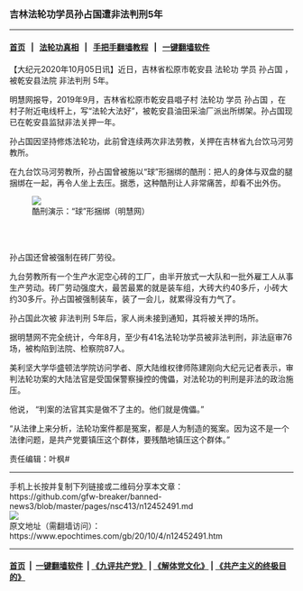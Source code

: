 ### 吉林法轮功学员孙占国遭非法判刑5年
------------------------

#### [首页](https://github.com/gfw-breaker/banned-news3/blob/master/README.md) &nbsp;&nbsp;|&nbsp;&nbsp; [法轮功真相](https://github.com/begood0513/basic/blob/master/README.md)  &nbsp;&nbsp;|&nbsp;&nbsp; [手把手翻墙教程](https://github.com/gfw-breaker/guides/wiki)  &nbsp;&nbsp;|&nbsp;&nbsp; [一键翻墙软件](https://github.com/gfw-breaker/nogfw/blob/master/README.md)  



<div><p>
 【大纪元2020年10月05日讯】近日，吉林省松原市乾安县
 <ok href="https://www.epochtimes.com/gb/tag/%E6%B3%95%E8%BD%AE%E5%8A%9F.html">
  法轮功
 </ok>
 学员
 <ok href="https://www.epochtimes.com/gb/tag/%E5%AD%99%E5%8D%A0%E5%9B%BD.html">
  孙占国
 </ok>
 ，被乾安县法院
 <ok href="https://www.epochtimes.com/gb/tag/%E9%9D%9E%E6%B3%95%E5%88%A4%E5%88%91.html">
  非法判刑
 </ok>
 5年。
</p>
<p>
 明慧网报导，2019年9月，吉林省松原市乾安县唱子村
 <ok href="https://www.epochtimes.com/gb/tag/%E6%B3%95%E8%BD%AE%E5%8A%9F.html">
  法轮功
 </ok>
 学员
 <ok href="https://www.epochtimes.com/gb/tag/%E5%AD%99%E5%8D%A0%E5%9B%BD.html">
  孙占国
 </ok>
 ，在村子附近电线杆上，写“法轮大法好”，被乾安县油田采油厂派出所绑架。孙占国现已在乾安县监狱非法关押一年。
</p>
<p>
 孙占国因坚持修炼法轮功，此前曾连续两次非法劳教，关押在吉林省九台饮马河劳教所。
</p>
<p>
 在九台饮马河劳教所，孙占国曾被施以“球”形捆绑的酷刑：把人的身体与双盘的腿捆绑在一起，再令人坐上去压。据悉，这种酷刑让人非常痛苦，却看不出外伤。
</p>
<figure class="wp-caption aligncenter" style="width: 310px">
 <ok href="http://www.minghui.org/mh/article_images/2006-2-28-msj-kuxin-19.jpg">
  <img class="size-large" src="http://www.minghui.org/mh/article_images/2006-2-28-msj-kuxin-19.jpg"/>
 </ok>
 <br/><figcaption class="wp-caption-text">
  酷刑演示：“球”形捆绑（明慧网）
 </figcaption><br/>
</figure><br/>
<p>
 孙占国还曾被强制在砖厂劳役。
</p>
<p>
 九台劳教所有一个生产水泥空心砖的工厂，由半开放式一大队和一批外雇工人从事生产劳动。砖厂劳动强度大，最苦最累的就是装车组，大砖大约40多斤，小砖大约30多斤。孙占国被强制装车，装了一会儿，就累得没有力气了。
</p>
<p>
 孙占国此次被
 <ok href="https://www.epochtimes.com/gb/tag/%E9%9D%9E%E6%B3%95%E5%88%A4%E5%88%91.html">
  非法判刑
 </ok>
 5年后，家人尚未接到通知，其将被关押的场所。
</p>
<p>
 据明慧网不完全统计，今年8月，至少有41名法轮功学员被非法判刑，非法庭审76场，被构陷到法院、检察院87人。
</p>
<p>
 美利坚大学华盛顿法学院访问学者、原大陆维权律师陈建刚向大纪元记者表示，审判法轮功案的大陆法官是受国保警察操控的傀儡，对法轮功的判刑是非法的政治施压。
</p>
<p>
 他说， “判案的法官其实是做不了主的。他们就是傀儡。”
</p>
<p>
 “从法律上来分析，法轮功案件都是冤案，都是人为制造的冤案。因为这不是一个法律问题，是共产党要镇压这个群体，要残酷地镇压这个群体。”
</p>
<p>
 责任编辑：叶枫#
</p>
</div>
<hr/>
手机上长按并复制下列链接或二维码分享本文章：<br/>
https://github.com/gfw-breaker/banned-news3/blob/master/pages/nsc413/n12452491.md <br/>
<a href='https://github.com/gfw-breaker/banned-news3/blob/master/pages/nsc413/n12452491.md'><img src='https://github.com/gfw-breaker/banned-news3/blob/master/pages/nsc413/n12452491.md.png'/></a> <br/>
原文地址（需翻墙访问）：https://www.epochtimes.com/gb/20/10/4/n12452491.htm


------------------------
#### [首页](https://github.com/gfw-breaker/banned-news3/blob/master/README.md) &nbsp;|&nbsp; [一键翻墙软件](https://github.com/gfw-breaker/nogfw/blob/master/README.md) &nbsp;| [《九评共产党》](https://github.com/gfw-breaker/9ping.md/blob/master/README.md#九评之一评共产党是什么) | [《解体党文化》](https://github.com/gfw-breaker/jtdwh.md/blob/master/README.md) | [《共产主义的终极目的》](https://github.com/gfw-breaker/gczydzjmd.md/blob/master/README.md)


<img src='http://gfw-breaker.win/banned-news3/pages/nsc413/n12452491.md' width='0px' height='0px'/>